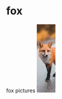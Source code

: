 # fox
fox pictures
<img src= "https://github.com/itsjaylah/fox/blob/7c149d09f180437ce7a6a7b1d1867f4f3fc4fb00/images(1).png">
